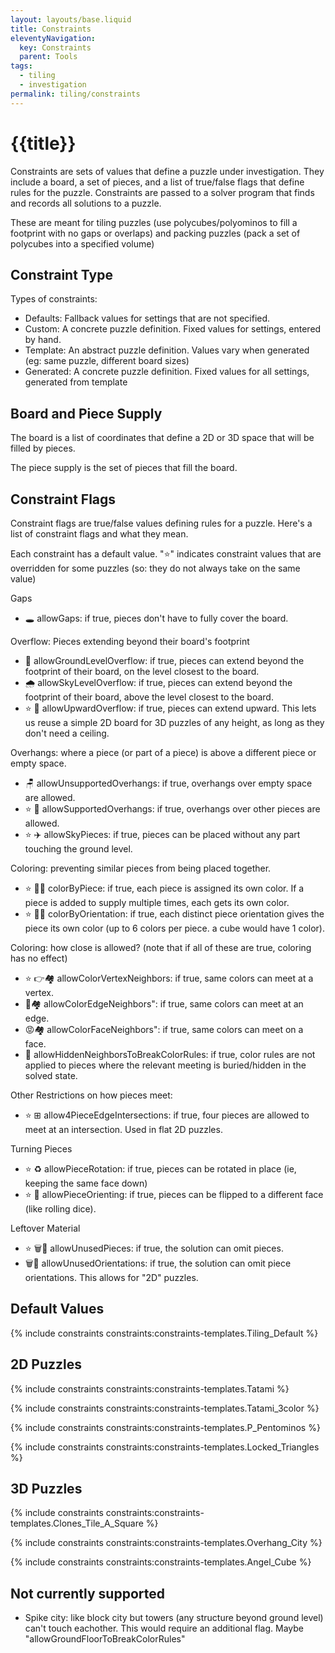 ```yaml
---
layout: layouts/base.liquid
title: Constraints
eleventyNavigation:
  key: Constraints
  parent: Tools
tags:
  - tiling
  - investigation
permalink: tiling/constraints
---
```

# {{title}}

Constraints are sets of values that define a puzzle under investigation. They include a board, a set of pieces, and a list of true/false flags that define rules for the puzzle. Constraints are passed to a solver program that finds and records all solutions to a puzzle.

These are meant for tiling puzzles (use polycubes/polyominos to fill a footprint with no gaps or overlaps) and packing puzzles (pack a set of polycubes into a specified volume)

## Constraint Type
Types of constraints:
* Defaults: Fallback values for settings that are not specified.
* Custom: A concrete puzzle definition. Fixed values for settings, entered by hand.
* Template: An abstract puzzle definition. Values vary when generated (eg: same puzzle, different board sizes)
* Generated: A concrete puzzle definition. Fixed values for all settings, generated from template

## Board and Piece Supply

The board is a list of coordinates that define a 2D or 3D space that will be filled by pieces.

The piece supply is the set of pieces that fill the board.

## Constraint Flags

Constraint flags are true/false values defining rules for a puzzle. Here's a list of constraint flags and what they mean.

Each constraint has a default value. "⭐️" indicates constraint values that are overridden for some puzzles (so: they do not always take on the same value)

Gaps
* 🕳️ allowGaps: if true, pieces don't have to fully cover the board.

Overflow: Pieces extending beyond their board's footprint
* 🌊 allowGroundLevelOverflow: if true, pieces can extend beyond the footprint of their board, on the level closest to the board.
* 🌧️ allowSkyLevelOverflow: if true, pieces can extend beyond the footprint of their board, above the level closest to the board.
* ⭐️ 🚀 allowUpwardOverflow: if true, pieces can extend upward. This lets us reuse a simple 2D board for 3D puzzles of any height, as long as they don't need a ceiling.

Overhangs: where a piece (or part of a piece) is above a different piece or empty space.
* 🪑 allowUnsupportedOverhangs: if true, overhangs over empty space are allowed.
* ⭐️ 💺 allowSupportedOverhangs: if true, overhangs over other pieces are allowed.
* ⭐️ ✈️ allowSkyPieces: if true, pieces can be placed without any part touching the ground level.

Coloring: preventing similar pieces from being placed together.
* ⭐️ 🎨🧩 colorByPiece: if true, each piece is assigned its own color. If a piece is added to supply multiple times, each gets its own color.
* ⭐️ 🎨🎲 colorByOrientation: if true, each distinct piece orientation gives the piece its own color (up to 6 colors per piece. a cube would have 1 color). 

Coloring: how close is allowed?
(note that if all of these are true, coloring has no effect)
* ⭐️ 👉🏘️ allowColorVertexNeighbors: if true, same colors can meet at a vertex.
* 🔪🏘️ allowColorEdgeNeighbors": if true, same colors can meet at an edge.
* 😡🏘️ allowColorFaceNeighbors": if true, same colors can meet on a face.
* 🙈 allowHiddenNeighborsToBreakColorRules: if true, color rules are not applied to pieces where the relevant meeting is buried/hidden in the solved state.

Other Restrictions on how pieces meet:
* ⭐️ ⊞ allow4PieceEdgeIntersections: if true, four pieces are allowed to meet at an intersection. Used in flat 2D puzzles.

Turning Pieces
* ⭐️ ♻️ allowPieceRotation: if true, pieces can be rotated in place (ie, keeping the same face down)
* ⭐️ 🎲 allowPieceOrienting: if true, pieces can be flipped to a different face (like rolling dice).

Leftover Material
* ⭐️ 🗑️🧩 allowUnusedPieces: if true, the solution can omit pieces.
* 🗑️🎲 allowUnusedOrientations: if true, the solution can omit piece orientations. This allows for "2D" puzzles.

## Default Values

{% include constraints constraints:constraints-templates.Tiling_Default %}

## 2D Puzzles

{% include constraints constraints:constraints-templates.Tatami %}

{% include constraints constraints:constraints-templates.Tatami_3color %}

{% include constraints constraints:constraints-templates.P_Pentominos %}

{% include constraints constraints:constraints-templates.Locked_Triangles %}

## 3D Puzzles

{% include constraints constraints:constraints-templates.Clones_Tile_A_Square %}

{% include constraints constraints:constraints-templates.Overhang_City %}

{% include constraints constraints:constraints-templates.Angel_Cube %}

## Not currently supported

* Spike city: like block city but towers (any structure beyond ground level) can't touch eachother. This would require an additional flag. Maybe "allowGroundFloorToBreakColorRules"
